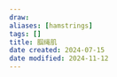 ```yaml
---
draw:
aliases: [hamstrings]
tags: []
title: 腘绳肌
date created: 2024-07-15
date modified: 2024-11-12
---
```

